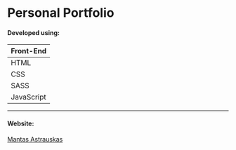 # Personal Portfolio

#### Developed using:

| Front-End        |
| ------------- |
| HTML      |
| CSS      |
| SASS |
| JavaScript |
***
#### Website:
[Mantas Astrauskas](https://www.mantas.club/)
